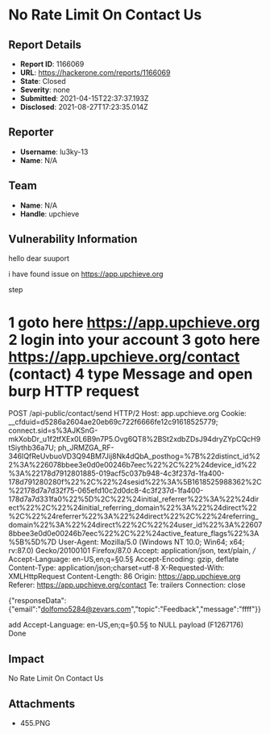 # No Rate Limit On  Contact Us 

## Report Details
- **Report ID**: 1166069
- **URL**: https://hackerone.com/reports/1166069
- **State**: Closed
- **Severity**: none
- **Submitted**: 2021-04-15T22:37:37.193Z
- **Disclosed**: 2021-08-27T17:23:35.014Z

## Reporter
- **Username**: lu3ky-13
- **Name**: N/A

## Team
- **Name**: N/A
- **Handle**: upchieve

## Vulnerability Information
hello dear suuport 

i have found issue on https://app.upchieve.org

step

1 goto here https://app.upchieve.org
2 login into your account
3 goto here https://app.upchieve.org/contact (contact)
4 type Message and open burp
HTTP request 
===========
POST /api-public/contact/send HTTP/2
Host: app.upchieve.org
Cookie: __cfduid=d5286a2604ae20eb69c722f6666fe12c91618525779; connect.sid=s%3AJKSnG-mkXobDr_u1f2tfXEx0L6B9n7P5.Ovg6QT8%2BSt2xdbZDsJ94dryZYpCQcH9tSiythb36a7U; ph_JRMZGA_RF-346IQfReUvbuoVD3Q94BM7Jij8Nk4dQbA_posthog=%7B%22distinct_id%22%3A%226078bbee3e0d0e00246b7eec%22%2C%22%24device_id%22%3A%22178d7912801885-019acf5c037b948-4c3f237d-1fa400-178d791280280f%22%2C%22%24sesid%22%3A%5B1618525988362%2C%22178d7a7d32f75-065efd10c2d0dc8-4c3f237d-1fa400-178d7a7d331fa0%22%5D%2C%22%24initial_referrer%22%3A%22%24direct%22%2C%22%24initial_referring_domain%22%3A%22%24direct%22%2C%22%24referrer%22%3A%22%24direct%22%2C%22%24referring_domain%22%3A%22%24direct%22%2C%22%24user_id%22%3A%226078bbee3e0d0e00246b7eec%22%2C%22%24active_feature_flags%22%3A%5B%5D%7D
User-Agent: Mozilla/5.0 (Windows NT 10.0; Win64; x64; rv:87.0) Gecko/20100101 Firefox/87.0
Accept: application/json, text/plain, */*
Accept-Language: en-US,en;q=§0.5§
Accept-Encoding: gzip, deflate
Content-Type: application/json;charset=utf-8
X-Requested-With: XMLHttpRequest
Content-Length: 86
Origin: https://app.upchieve.org
Referer: https://app.upchieve.org/contact
Te: trailers
Connection: close

{"responseData":{"email":"dolfomo5284@zevars.com","topic":"Feedback","message":"ffff"}}

add Accept-Language: en-US,en;q=§0.5§ to NULL payload 
(F1267176)
Done

## Impact

No Rate Limit On  Contact Us

## Attachments
- 455.PNG
